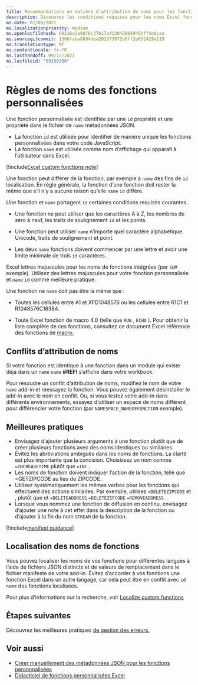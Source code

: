 ```yaml
---
title: Recommandations en matière d’attribution de noms pour les fonctions personnalisées dans Excel
description: Découvrez les conditions requises pour les noms Excel fonctions personnalisées et évitez les obstacles courants à l’attribution de noms.
ms.date: 07/08/2021
ms.localizationpriority: medium
ms.openlocfilehash: 09216a2a98f6c37b17a413042804946bff4e6caa
ms.sourcegitcommit: 1306faba8694dea203373972b6ff2e852429a119
ms.translationtype: MT
ms.contentlocale: fr-FR
ms.lasthandoff: 09/12/2021
ms.locfileid: "59150336"
---
```

# <a name="custom-functions-naming-guidelines"></a>Règles de noms des fonctions personnalisées

Une fonction personnalisée est identifiée par une `id` propriété et une propriété dans le fichier de `name` métadonnées JSON.

- La fonction `id` est utilisée pour identifier de manière unique les fonctions personnalisées dans votre code JavaScript.
- La fonction `name` est utilisée comme nom d’affichage qui apparaît à l’utilisateur dans Excel.

[!include[Excel custom functions note](../includes/excel-custom-functions-note.md)]

Une fonction peut différer de la fonction, par exemple à `name` des fins de `id` localisation. En règle générale, la fonction d’une fonction doit rester la même que s’il n’y a aucune raison qu’elle `name` `id` diffère.

Une fonction et `name` partagent `id` certaines conditions requises courantes.

- Une fonction ne peut utiliser que les caractères A à Z, les nombres de zéro à neuf, les traits de soulignement `id` et les points.

- Une fonction peut utiliser `name` n’importe quel caractère alphabétique Unicode, traits de soulignement et point.

- Les deux `name` fonctions doivent commencer par une lettre et avoir une limite minimale de trois `id` caractères.

Excel lettres majuscules pour les noms de fonctions intégrées (par `SUM` exemple). Utilisez des lettres majuscules pour votre fonction personnalisée et `name` `id` comme meilleure pratique.

Une fonction ne `name` doit pas être la même que :

- Toutes les cellules entre A1 et XFD1048576 ou les cellules entre R1C1 et R1048576C16384.

- Toute Excel fonction de macro 4.0 (telle que `RUN` , `ECHO` ).  Pour obtenir la liste complète de ces fonctions, consultez ce document Excel référence des fonctions de [macro.](https://d13ot9o61jdzpp.cloudfront.net/files/Excel%204.0%20Macro%20Functions%20Reference.pdf)

## <a name="naming-conflicts"></a>Conflits d’attribution de noms

Si votre fonction est identique à une fonction dans un module qui existe déjà dans un `name` `name` **#REF!** s’affiche dans votre workbook.

Pour résoudre un conflit d’attribution de noms, modifiez le nom de votre `name` add-in et réessayez la fonction. Vous pouvez également désinstaller le add-in avec le nom en conflit. Ou, si vous testez votre add-in dans différents environnements, essayez d’utiliser un espace de noms différent pour différencier votre fonction (par `NAMESPACE_NAMEOFFUNCTION` exemple).

## <a name="best-practices"></a>Meilleures pratiques

- Envisagez d’ajouter plusieurs arguments à une fonction plutôt que de créer plusieurs fonctions avec des noms identiques ou similaires.
- Évitez les abréviations ambiguës dans les noms de fonctions. La clarté est plus importante que la concision. Choisissez un nom comme `=INCREASETIME` plutôt que `=INC` .
- Les noms de fonction doivent indiquer l’action de la fonction, telle que =GETZIPCODE au lieu de ZIPCODE.
- Utilisez systématiquement les mêmes verbes pour les fonctions qui effectuent des actions similaires. Par exemple, utilisez `=DELETEZIPCODE` et , plutôt que et `=DELETEADDRESS` `=DELETEZIPCODE` `=REMOVEADDRESS` .
- Lorsque vous nommez une fonction de diffusion en continu, envisagez d’ajouter une note à cet effet dans la description de la fonction ou d’ajouter à la fin du nom `STREAM` de la fonction.

[!include[manifest guidance](../includes/manifest-guidance.md)]

## <a name="localizing-function-names"></a>Localisation des noms de fonctions

Vous pouvez localiser les noms de vos fonctions pour différentes langues à l’aide de fichiers JSON distincts et de valeurs de remplacement dans le fichier manifeste de votre add-in. Évitez d’accorder à vos fonctions une fonction Excel dans un autre langage, car cela peut être en conflit avec `id` `name` des fonctions localisées.

Pour plus d’informations sur la recherche, voir [Localize custom functions](custom-functions-localize.md)

## <a name="next-steps"></a>Étapes suivantes

Découvrez les meilleures pratiques [de gestion des erreurs.](custom-functions-errors.md)

## <a name="see-also"></a>Voir aussi

* [Créer manuellement des métadonnées JSON pour les fonctions personnalisées](custom-functions-json.md)
* [Didacticiel de fonctions personnalisées Excel](../tutorials/excel-tutorial-create-custom-functions.md)
